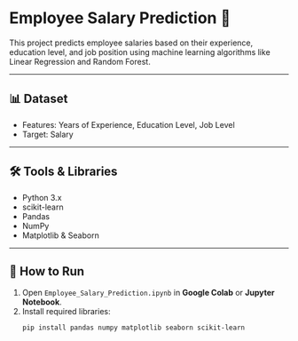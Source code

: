 # Employee Salary Prediction 🎯

This project predicts employee salaries based on their experience, education level, and job position using machine learning algorithms like Linear Regression and Random Forest.

---

## 📊 Dataset
- Features: Years of Experience, Education Level, Job Level
- Target: Salary

---

## 🛠️ Tools & Libraries
- Python 3.x
- scikit-learn
- Pandas
- NumPy
- Matplotlib & Seaborn

---

## 🚀 How to Run
1. Open `Employee_Salary_Prediction.ipynb` in **Google Colab** or **Jupyter Notebook**.
2. Install required libraries:
   ```bash
   pip install pandas numpy matplotlib seaborn scikit-learn
